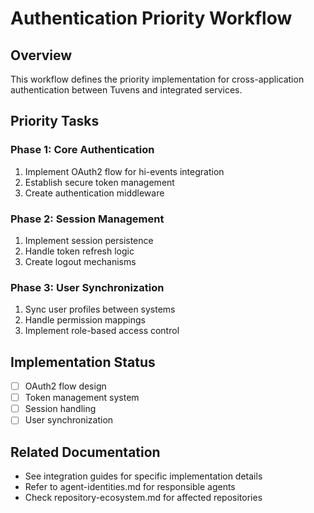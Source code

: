 # Authentication Priority Workflow

## Overview

This workflow defines the priority implementation for cross-application authentication between Tuvens and integrated services.

## Priority Tasks

### Phase 1: Core Authentication
1. Implement OAuth2 flow for hi-events integration
2. Establish secure token management
3. Create authentication middleware

### Phase 2: Session Management
1. Implement session persistence
2. Handle token refresh logic
3. Create logout mechanisms

### Phase 3: User Synchronization
1. Sync user profiles between systems
2. Handle permission mappings
3. Implement role-based access control

## Implementation Status

- [ ] OAuth2 flow design
- [ ] Token management system
- [ ] Session handling
- [ ] User synchronization

## Related Documentation

- See integration guides for specific implementation details
- Refer to agent-identities.md for responsible agents
- Check repository-ecosystem.md for affected repositories
